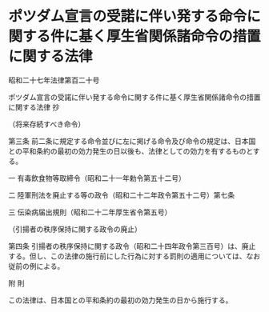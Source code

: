 # ポツダム宣言の受諾に伴い発する命令に関する件に基く厚生省関係諸命令の措置に関する法律

昭和二十七年法律第百二十号

ポツダム宣言の受諾に伴い発する命令に関する件に基く厚生省関係諸命令の措置に関する法律 抄

（将来存続すべき命令）

第三条 前二条に規定する命令並びに左に掲げる命令及び命令の規定は、日本国との平和条約の最初の効力発生の日以後も、法律としての効力を有するものとする。

一 有毒飲食物等取締令（昭和二十一年勅令第五十二号）

二 陸軍刑法を廃止する等の政令（昭和二十二年政令第五十二号）第七条

三 伝染病届出規則（昭和二十二年厚生省令第五号）

（引揚者の秩序保持に関する政令の廃止）

第四条 引揚者の秩序保持に関する政令（昭和二十四年政令第三百号）は、廃止する。但し、この法律の施行前にした行為に対する罰則の適用については、なお従前の例による。

附 則

この法律は、日本国との平和条約の最初の効力発生の日から施行する。
